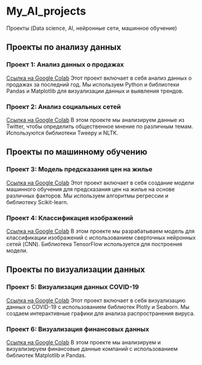 # My_AI_projects
Проекты (Data science, AI, нейронные сети, машинное обучение)

## Проекты по анализу данных

### Проект 1: Анализ данных о продажах
[Ссылка на Google Colab](https://colab.research.google.com/drive/ваша_ссылка_на_проект_1)
Этот проект включает в себя анализ данных о продажах за последний год. Мы используем Python и библиотеки Pandas и Matplotlib для визуализации данных и выявления трендов.

### Проект 2: Анализ социальных сетей
[Ссылка на Google Colab](https://colab.research.google.com/drive/ваша_ссылка_на_проект_2)
В этом проекте мы анализируем данные из Twitter, чтобы определить общественное мнение по различным темам. Используются библиотеки Tweepy и NLTK.

## Проекты по машинному обучению

### Проект 3: Модель предсказания цен на жилье
[Ссылка на Google Colab](https://colab.research.google.com/drive/ваша_ссылка_на_проект_3)
Этот проект включает в себя создание модели машинного обучения для предсказания цен на жилье на основе различных факторов. Мы используем алгоритмы регрессии и библиотеку Scikit-learn.

### Проект 4: Классификация изображений
[Ссылка на Google Colab](https://colab.research.google.com/drive/ваша_ссылка_на_проект_4)
В этом проекте мы разрабатываем модель для классификации изображений с использованием сверточных нейронных сетей (CNN). Библиотека TensorFlow используется для построения модели.

## Проекты по визуализации данных

### Проект 5: Визуализация данных COVID-19
[Ссылка на Google Colab](https://colab.research.google.com/drive/ваша_ссылка_на_проект_5)
Этот проект включает в себя визуализацию данных о COVID-19 с использованием библиотек Plotly и Seaborn. Мы создаем интерактивные графики для анализа распространения вируса.

### Проект 6: Визуализация финансовых данных
[Ссылка на Google Colab](https://colab.research.google.com/drive/ваша_ссылка_на_проект_6)
В этом проекте мы анализируем и визуализируем финансовые данные компаний с использованием библиотек Matplotlib и Pandas.
